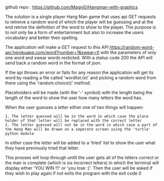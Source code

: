 github repo : https://github.com/Magni0/Hangman-with-graphics

The solution is a single player Hang Man game that uses api GET requests to retreive a random word of which the player will be guessing and at the end retrive the definition of the word to show to the player. The purpose is to not only be a form of entertainment but also to increase the users vocabulary and better their spelling.

The application will make a GET request to this API https://random-word-api.herokuapp.com/word?number=1&swear=0 with the parameters of only one word and swear words resticted. With a status code 200 the API will send back a random word in the format of json.

If the api throws an error or fails for any reason the application will get its word by reading a file called 'wordlist.txt' and picking a random word from there using the 'random.choice()' method.

Placeholders will be made (with the '-' symbol) with the length being the length of the word to show the user how many letters the word has.

When the user guesses a letter either one of two things will happen:

    1. The letter guessed will be in the word in which case the place holder of that letter will be replaced with the correct letter
    2. The letter guessed will not be in the word in which case a part of the Hang Man will be drawn on a seperate screen using the 'turtle' python module

In *either* case the letter will be added to a 'tried' list to show the user what they have previously tried that letter.

This prosses will loop through untill the user gets all of the letters correct or the man is complete (which is six incorrect letters) in which the terminal will display either 'YOU WIN !!!' or 'you lose :('. Then the user will be asked if they wish to play again if not exits the program with the exit code 0